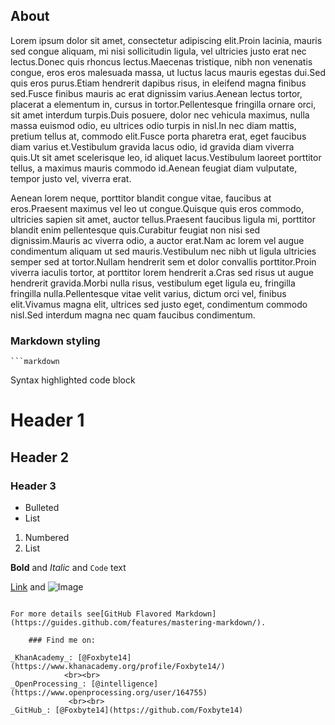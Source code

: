 




## About

Lorem ipsum dolor sit amet, consectetur adipiscing elit.Proin lacinia, mauris sed congue aliquam, mi nisi sollicitudin ligula, vel ultricies justo erat nec lectus.Donec quis rhoncus lectus.Maecenas tristique, nibh non venenatis congue, eros eros malesuada massa, ut luctus lacus mauris egestas dui.Sed quis eros purus.Etiam hendrerit dapibus risus, in eleifend magna finibus sed.Fusce finibus mauris ac erat dignissim varius.Aenean lectus tortor, placerat a elementum in, cursus in tortor.Pellentesque fringilla ornare orci, sit amet interdum turpis.Duis posuere, dolor nec vehicula maximus, nulla massa euismod odio, eu ultrices odio turpis in nisl.In nec diam mattis, pretium tellus at, commodo elit.Fusce porta pharetra erat, eget faucibus diam varius et.Vestibulum gravida lacus odio, id gravida diam viverra quis.Ut sit amet scelerisque leo, id aliquet lacus.Vestibulum laoreet porttitor tellus, a maximus mauris commodo id.Aenean feugiat diam vulputate, tempor justo vel, viverra erat.

Aenean lorem neque, porttitor blandit congue vitae, faucibus at eros.Praesent maximus vel leo ut congue.Quisque quis eros commodo, ultricies sapien sit amet, auctor tellus.Praesent faucibus ligula mi, porttitor blandit enim pellentesque quis.Curabitur feugiat non nisi sed dignissim.Mauris ac viverra odio, a auctor erat.Nam ac lorem vel augue condimentum aliquam ut sed mauris.Vestibulum nec nibh ut ligula ultricies semper sed at tortor.Nullam hendrerit sem et dolor convallis porttitor.Proin viverra iaculis tortor, at porttitor lorem hendrerit a.Cras sed risus ut augue hendrerit gravida.Morbi nulla risus, vestibulum eget ligula eu, fringilla fringilla nulla.Pellentesque vitae velit varius, dictum orci vel, finibus elit.Vivamus magna elit, ultrices sed justo eget, condimentum commodo nisl.Sed interdum magna nec quam faucibus condimentum.



### Markdown styling

    ```markdown
Syntax highlighted code block

# Header 1
## Header 2
### Header 3

- Bulleted
- List

1. Numbered
2. List

**Bold** and _Italic_ and `Code` text

[Link](url) and ![Image](src)
```

For more details see[GitHub Flavored Markdown](https://guides.github.com/features/mastering-markdown/).

    ### Find me on:

_KhanAcademy_: [@Foxbyte14](https://www.khanacademy.org/profile/Foxbyte14/)
            <br><br>
_OpenProcessing_: [@intelligence](https://www.openprocessing.org/user/164755)
             <br><br>
_GitHub_: [@Foxbyte14](https://github.com/Foxbyte14)

